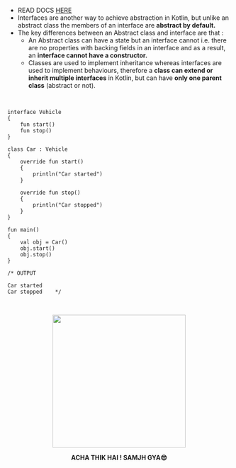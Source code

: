 - READ DOCS [HERE](https://kotlinlang.org/docs/interfaces.html)
- Interfaces are another way to achieve abstraction in Kotlin, but unlike an abstract class the members of an interface are **abstract by default.**
- The key differences between an Abstract class and interface are that :
  -  An Abstract class can have a state but an interface cannot i.e. there are no properties with backing fields in an interface and as a result, an **interface 
cannot have a constructor.**
  - Classes are used to implement inheritance whereas interfaces are used to implement behaviours, therefore a **class can extend or inherit multiple interfaces** in 
    Kotlin, but can have **only one parent class** (abstract or not).
    
<br>

```
interface Vehicle 
{
	fun start()
	fun stop()
}

class Car : Vehicle 
{
	override fun start()
	{
		println("Car started")
	}

	override fun stop()
	{
		println("Car stopped")
	}
}

fun main()
{
	val obj = Car()
	obj.start()
	obj.stop()
}

/* OUTPUT 

Car started
Car stopped    */

```
<br>

<p align="center"><img height="300" src="https://user-images.githubusercontent.com/94545831/210052960-8ec9cae4-b06e-4250-941e-00c24b2d483f.png" /></p>
<p align="center"><b>ACHA THIK HAI ! SAMJH GYA😎</b></p>
